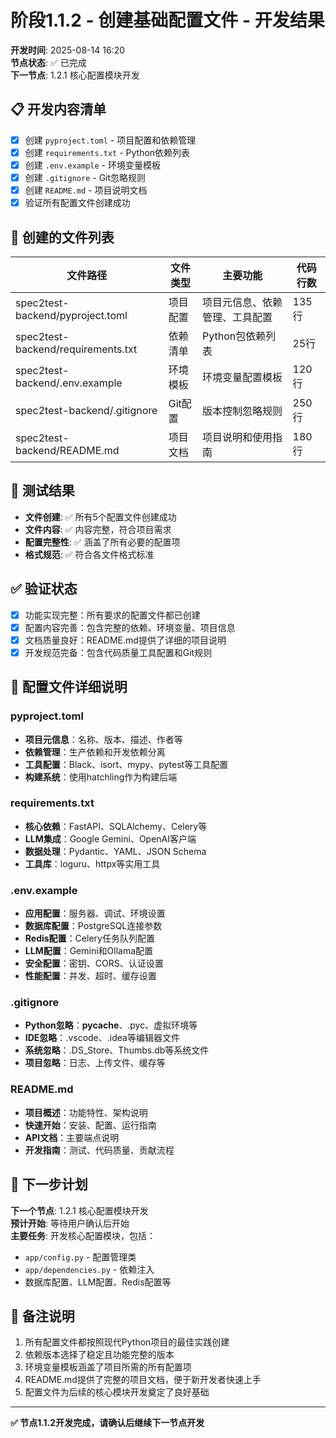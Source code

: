 # 阶段1.1.2 - 创建基础配置文件 - 开发结果

**开发时间**: 2025-08-14 16:20  
**节点状态**: ✅ 已完成  
**下一节点**: 1.2.1 核心配置模块开发

## 📋 开发内容清单
- [x] 创建 `pyproject.toml` - 项目配置和依赖管理
- [x] 创建 `requirements.txt` - Python依赖列表
- [x] 创建 `.env.example` - 环境变量模板
- [x] 创建 `.gitignore` - Git忽略规则
- [x] 创建 `README.md` - 项目说明文档
- [x] 验证所有配置文件创建成功

## 📁 创建的文件列表
| 文件路径 | 文件类型 | 主要功能 | 代码行数 |
|---------|---------|---------|---------|
| spec2test-backend/pyproject.toml | 项目配置 | 项目元信息、依赖管理、工具配置 | 135行 |
| spec2test-backend/requirements.txt | 依赖清单 | Python包依赖列表 | 25行 |
| spec2test-backend/.env.example | 环境模板 | 环境变量配置模板 | 120行 |
| spec2test-backend/.gitignore | Git配置 | 版本控制忽略规则 | 250行 |
| spec2test-backend/README.md | 项目文档 | 项目说明和使用指南 | 180行 |

## 🧪 测试结果
- **文件创建**: ✅ 所有5个配置文件创建成功
- **文件内容**: ✅ 内容完整，符合项目需求
- **配置完整性**: ✅ 涵盖了所有必要的配置项
- **格式规范**: ✅ 符合各文件格式标准

## ✅ 验证状态
- [x] 功能实现完整：所有要求的配置文件都已创建
- [x] 配置内容完善：包含完整的依赖、环境变量、项目信息
- [x] 文档质量良好：README.md提供了详细的项目说明
- [x] 开发规范完备：包含代码质量工具配置和Git规则

## 📝 配置文件详细说明

### pyproject.toml
- **项目元信息**：名称、版本、描述、作者等
- **依赖管理**：生产依赖和开发依赖分离
- **工具配置**：Black、isort、mypy、pytest等工具配置
- **构建系统**：使用hatchling作为构建后端

### requirements.txt
- **核心依赖**：FastAPI、SQLAlchemy、Celery等
- **LLM集成**：Google Gemini、OpenAI客户端
- **数据处理**：Pydantic、YAML、JSON Schema
- **工具库**：loguru、httpx等实用工具

### .env.example
- **应用配置**：服务器、调试、环境设置
- **数据库配置**：PostgreSQL连接参数
- **Redis配置**：Celery任务队列配置
- **LLM配置**：Gemini和Ollama配置
- **安全配置**：密钥、CORS、认证设置
- **性能配置**：并发、超时、缓存设置

### .gitignore
- **Python忽略**：__pycache__、.pyc、虚拟环境等
- **IDE忽略**：.vscode、.idea等编辑器文件
- **系统忽略**：.DS_Store、Thumbs.db等系统文件
- **项目忽略**：日志、上传文件、缓存等

### README.md
- **项目概述**：功能特性、架构说明
- **快速开始**：安装、配置、运行指南
- **API文档**：主要端点说明
- **开发指南**：测试、代码质量、贡献流程

## 🔄 下一步计划
**下一个节点**: 1.2.1 核心配置模块开发  
**预计开始**: 等待用户确认后开始  
**主要任务**: 开发核心配置模块，包括：
- `app/config.py` - 配置管理类
- `app/dependencies.py` - 依赖注入
- 数据库配置、LLM配置、Redis配置等

## 📝 备注说明
1. 所有配置文件都按照现代Python项目的最佳实践创建
2. 依赖版本选择了稳定且功能完整的版本
3. 环境变量模板涵盖了项目所需的所有配置项
4. README.md提供了完整的项目文档，便于新开发者快速上手
5. 配置文件为后续的核心模块开发奠定了良好基础

---
**✅ 节点1.1.2开发完成，请确认后继续下一节点开发**
